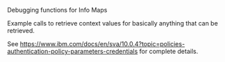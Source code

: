 Debugging functions for Info Maps

Example calls to retrieve context values for basically anything that can be retrieved.

See https://www.ibm.com/docs/en/sva/10.0.4?topic=policies-authentication-policy-parameters-credentials for complete details.
